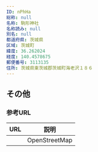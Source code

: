 ```yaml
---
ID: nPhHa
総称: null
名称: 駒形神社
名称読み: null
別名: null
都道府県: 茨城県
区域: 茨城町
緯度: 36.262024
経度: 140.4578675
郵便番号: 3113135
住所: 茨城県東茨城郡茨城町海老沢１８６
---
```


## その他

### 参考URL

| URL | 説明          |
| --- | ------------- |
|     | OpenStreetMap |
